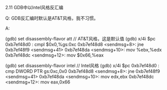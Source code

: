 2.11 GDB中以Intel风格反汇编

Q: GDB反汇编时默认是AT&T风格，我不习惯。

A:

(gdb) set disassembly-flavor att    // AT&T风格，这是默认值
(gdb) x/4i $pc
0xb7ef48d0 <sendmsg>:   cmpl   $0x0,%gs:0xc
0xb7ef48d8 <sendmsg+8>: jne    0xb7ef48f9 <sendmsg+41>
0xb7ef48da <sendmsg+10>:        mov    %ebx,%edx
0xb7ef48dc <sendmsg+12>:        mov    $0x66,%eax

(gdb) set disassembly-flavor intel  // Intel风格
(gdb) x/4i $pc
0xb7ef48d0 <sendmsg>:   cmp    DWORD PTR gs:0xc,0x0
0xb7ef48d8 <sendmsg+8>: jne    0xb7ef48f9 <sendmsg+41>
0xb7ef48da <sendmsg+10>:        mov    edx,ebx
0xb7ef48dc <sendmsg+12>:        mov    eax,0x66
